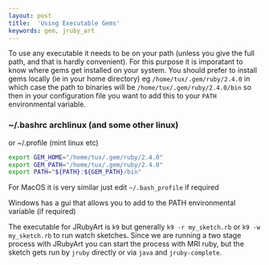 ```yaml
---
layout: post
title:  'Using Executable Gems'
keywords: gem, jruby_art
---
```

To use any executable it needs to be on your path (unless you give the full path, and that is hardly convenient). For this purpose it is imporatant to know where gems get installed on your system. You should prefer to install gems locally (ie in your home directory) eg `/home/tux/.gem/ruby/2.4.0` in which case the path to binaries will be `/home/tux/.gem/ruby/2.4.0/bin` so then in your configuration file you want to add this to your `PATH` environmental variable.

### ~/.bashrc archlinux (and some other linux)

or ~/.profile (mint linux etc)

```bash
export GEM_HOME="/home/tux/.gem/ruby/2.4.0"
export GEM_PATH="/home/tux/.gem/ruby/2.4.0"
export PATH="${PATH}:${GEM_PATH}/bin"
```

For MacOS it is very similar just edit `~/.bash_profile` if required

Windows has a gui that allows you to add to the PATH environmental variable (if required)

The executable for JRubyArt is `k9` but generally `k9 -r my_sketch.rb` or `k9 -w my_sketch.rb` to run watch sketches. Since we are running a two stage process with JRubyArt you can start the process with MRI ruby, but the sketch gets run by `jruby` directly or via `java` and `jruby-complete`.
